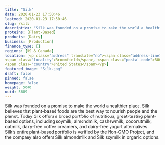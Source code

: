 ```yaml
---
title: "Silk"
date: 2020-01-23 17:50:46
lastmod: 2020-01-23 17:50:46
slug: /silk
description: "Silk was founded on a promise to make the world a healthier place. Silk believes that plant-based foods are the best way to nourish people and the planet. Today Silk offers a broad portfolio of nutritious, great-tasting plant-based options, including soymilk, almondmilk, cashewmilk, coconutmilk, oatmilk, dairy-free coffee creamers, and dairy-free yogurt alternatives. Silk’s entire plant-based portfolio is verified by the Non-GMO Project, and the company also offers Silk almondmilk and Silk soymilk in organic options."
proteins: [Plant-Based]
products: [Dairy]
business: [Production]
finance_type: []
regions: [US & Canada]
location: [<p class="address" translate="no"><span class="address-line1">Airport Way</span><br>
<span class="locality">Broomfield</span>, <span class="postal-code">80021</span><br>
<span class="country">United States</span></p>]
featured_image: "Silk.jpg"
draft: false
pinned: false
homepage: false
weight: 5000
uuid: 5689
---
```

<p>Silk was founded on a promise to make the world a healthier place. Silk believes that plant-based foods are the best way to nourish people and the planet. Today Silk offers a broad portfolio of nutritious, great-tasting plant-based options, including soymilk, almondmilk, cashewmilk, coconutmilk, oatmilk, dairy-free coffee creamers, and dairy-free yogurt alternatives. Silk’s entire plant-based portfolio is verified by the Non-GMO Project, and the company also offers Silk almondmilk and Silk soymilk in organic options.</p>
